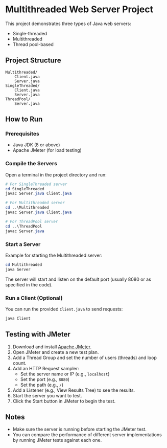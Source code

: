 # Multithreaded Web Server Project

This project demonstrates three types of Java web servers:
- Single-threaded
- Multithreaded
- Thread pool-based

## Project Structure

```
Multithreaded/
    Client.java
    Server.java
SingleThreaded/
    Client.java
    Server.java
ThreadPool/
    Server.java
```

## How to Run

### Prerequisites

- Java JDK (8 or above)
- Apache JMeter (for load testing)

### Compile the Servers

Open a terminal in the project directory and run:

```powershell
# For SingleThreaded server
cd SingleThreaded
javac Server.java Client.java

# For Multithreaded server
cd ..\Multithreaded
javac Server.java Client.java

# For ThreadPool server
cd ..\ThreadPool
javac Server.java
```

### Start a Server

Example for starting the Multithreaded server:

```powershell
cd Multithreaded
java Server
```

The server will start and listen on the default port (usually 8080 or as specified in the code).

### Run a Client (Optional)

You can run the provided `Client.java` to send requests:

```powershell
java Client
```

## Testing with JMeter

1. Download and install [Apache JMeter](https://jmeter.apache.org/).
2. Open JMeter and create a new test plan.
3. Add a Thread Group and set the number of users (threads) and loop count.
4. Add an HTTP Request sampler:
    - Set the server name or IP (e.g., `localhost`)
    - Set the port (e.g., `8080`)
    - Set the path (e.g., `/`)
5. Add a Listener (e.g., View Results Tree) to see the results.
6. Start the server you want to test.
7. Click the Start button in JMeter to begin the test.

## Notes

- Make sure the server is running before starting the JMeter test.
- You can compare the performance of different server implementations by running JMeter tests against each one.
